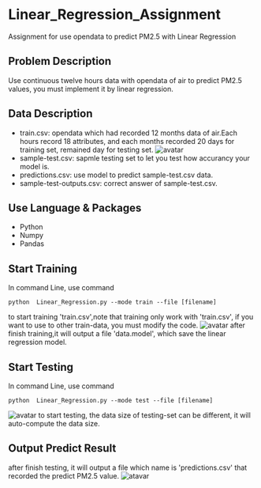 # Linear_Regression_Assignment
Assignment for use opendata to predict PM2.5 with Linear Regression

## Problem Description
Use continuous twelve hours data with opendata of air to predict PM2.5 values, you must implement it by linear regression.

## Data Description
- train.csv: opendata which had recorded 12 months data of air.Each hours record 18 attributes, and each months recorded 20 days for training set, remained day for testing set.
![avatar](https://i.imgur.com/Lz72PxL.png)
- sample-test.csv: sapmle testing set to let you test how accurancy your model is.
- predictions.csv: use model to predict sample-test.csv data.
- sample-test-outputs.csv: correct answer of sample-test.csv.

## Use Language & Packages
- Python 
- Numpy 
- Pandas

## Start Training
In command Line, use command
```console
python  Linear_Regression.py --mode train --file [filename]
```
to start training 'train.csv',note that training only work with 'train.csv', if you want to use to other train-data, you must modify the code.
![avatar](https://i.imgur.com/Sx37Jdm.png)
after finish training,it will output a file 'data.model', which save the linear regression model.

## Start Testing
In command Line, use command
```console
python  Linear_Regression.py --mode test --file [filename]
```
![avatar](https://i.imgur.com/neSXSaj.png)
to start testing, the data size of testing-set can be different, it will auto-compute the data size.

## Output Predict Result
after finish testing, it will output a file which name is 'predictions.csv' that recorded the predict PM2.5 value.
![atavar](https://i.imgur.com/dt84eMT.png)
